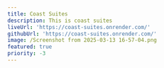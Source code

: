 ```yaml
---
title: Coast Suites
description: This is coast suites
liveUrl: 'https://coast-suites.onrender.com/'
githubUrl: 'https://coast-suites.onrender.com/'
image: /Screenshot from 2025-03-13 16-57-04.png
featured: true
priority: -3
---
```


